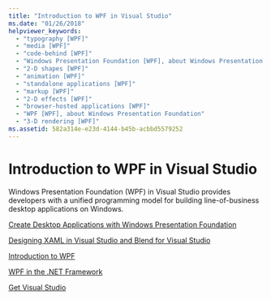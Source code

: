 ```yaml
---
title: "Introduction to WPF in Visual Studio"
ms.date: "01/26/2018"
helpviewer_keywords: 
  - "typography [WPF]"
  - "media [WPF]"
  - "code-behind [WPF]"
  - "Windows Presentation Foundation [WPF], about Windows Presentation Foundation"
  - "2-D shapes [WPF]"
  - "animation [WPF]"
  - "standalone applications [WPF]"
  - "markup [WPF]"
  - "2-D effects [WPF]"
  - "browser-hosted applications [WPF]"
  - "WPF [WPF], about Windows Presentation Foundation"
  - "3-D rendering [WPF]"
ms.assetid: 582a314e-e23d-4144-b45b-acbbd5579252
---
```

# Introduction to WPF in Visual Studio
Windows Presentation Foundation (WPF) in Visual Studio provides developers with a unified programming model for building line-of-business desktop applications on Windows.  
  
 [Create Desktop Applications with Windows Presentation Foundation](/visualstudio/designers/create-modern-desktop-applications-with-windows-presentation-foundation)  

 [Designing XAML in Visual Studio and Blend for Visual Studio](/visualstudio/designers/designing-xaml-in-visual-studio)  
  
 [Introduction to WPF](/visualstudio/designers/introduction-to-wpf)  
  
 [WPF in the .NET Framework](https://msdn.microsoft.com/library/ms754130(v=vs.100).aspx)  
  
 [Get Visual Studio](https://aka.ms/vsdownload?utm_source=mscom&utm_campaign=msdocs)
